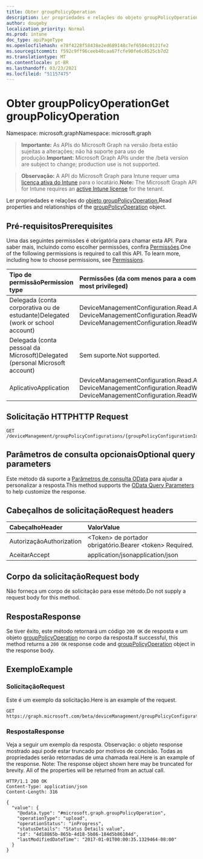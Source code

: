 ```yaml
---
title: Obter groupPolicyOperation
description: Ler propriedades e relações do objeto groupPolicyOperation.
author: dougeby
localization_priority: Normal
ms.prod: intune
doc_type: apiPageType
ms.openlocfilehash: e78f4228f58438e2ed689148c7ef6504c0121fe2
ms.sourcegitcommit: f592c9ff96ceeb40caa67fcfe90fe6c8525cb7d2
ms.translationtype: MT
ms.contentlocale: pt-BR
ms.lasthandoff: 03/23/2021
ms.locfileid: "51157475"
---
```

# <a name="get-grouppolicyoperation"></a><span data-ttu-id="73946-103">Obter groupPolicyOperation</span><span class="sxs-lookup"><span data-stu-id="73946-103">Get groupPolicyOperation</span></span>

<span data-ttu-id="73946-104">Namespace: microsoft.graph</span><span class="sxs-lookup"><span data-stu-id="73946-104">Namespace: microsoft.graph</span></span>

> <span data-ttu-id="73946-105">**Importante:** As APIs do Microsoft Graph na versão /beta estão sujeitas a alterações; não há suporte para uso de produção.</span><span class="sxs-lookup"><span data-stu-id="73946-105">**Important:** Microsoft Graph APIs under the /beta version are subject to change; production use is not supported.</span></span>

> <span data-ttu-id="73946-106">**Observação:** A API do Microsoft Graph para Intune requer uma [licença ativa do Intune](https://go.microsoft.com/fwlink/?linkid=839381) para o locatário.</span><span class="sxs-lookup"><span data-stu-id="73946-106">**Note:** The Microsoft Graph API for Intune requires an [active Intune license](https://go.microsoft.com/fwlink/?linkid=839381) for the tenant.</span></span>

<span data-ttu-id="73946-107">Ler propriedades e relações do [objeto groupPolicyOperation.](../resources/intune-grouppolicy-grouppolicyoperation.md)</span><span class="sxs-lookup"><span data-stu-id="73946-107">Read properties and relationships of the [groupPolicyOperation](../resources/intune-grouppolicy-grouppolicyoperation.md) object.</span></span>

## <a name="prerequisites"></a><span data-ttu-id="73946-108">Pré-requisitos</span><span class="sxs-lookup"><span data-stu-id="73946-108">Prerequisites</span></span>
<span data-ttu-id="73946-p101">Uma das seguintes permissões é obrigatória para chamar esta API. Para saber mais, incluindo como escolher permissões, confira [Permissões](/graph/permissions-reference).</span><span class="sxs-lookup"><span data-stu-id="73946-p101">One of the following permissions is required to call this API. To learn more, including how to choose permissions, see [Permissions](/graph/permissions-reference).</span></span>

|<span data-ttu-id="73946-111">Tipo de permissão</span><span class="sxs-lookup"><span data-stu-id="73946-111">Permission type</span></span>|<span data-ttu-id="73946-112">Permissões (da com menos para a com mais privilégios)</span><span class="sxs-lookup"><span data-stu-id="73946-112">Permissions (from least to most privileged)</span></span>|
|:---|:---|
|<span data-ttu-id="73946-113">Delegada (conta corporativa ou de estudante)</span><span class="sxs-lookup"><span data-stu-id="73946-113">Delegated (work or school account)</span></span>|<span data-ttu-id="73946-114">DeviceManagementConfiguration.Read.All, DeviceManagementConfiguration.ReadWrite.All</span><span class="sxs-lookup"><span data-stu-id="73946-114">DeviceManagementConfiguration.Read.All, DeviceManagementConfiguration.ReadWrite.All</span></span>|
|<span data-ttu-id="73946-115">Delegada (conta pessoal da Microsoft)</span><span class="sxs-lookup"><span data-stu-id="73946-115">Delegated (personal Microsoft account)</span></span>|<span data-ttu-id="73946-116">Sem suporte.</span><span class="sxs-lookup"><span data-stu-id="73946-116">Not supported.</span></span>|
|<span data-ttu-id="73946-117">Aplicativo</span><span class="sxs-lookup"><span data-stu-id="73946-117">Application</span></span>|<span data-ttu-id="73946-118">DeviceManagementConfiguration.Read.All, DeviceManagementConfiguration.ReadWrite.All</span><span class="sxs-lookup"><span data-stu-id="73946-118">DeviceManagementConfiguration.Read.All, DeviceManagementConfiguration.ReadWrite.All</span></span>|

## <a name="http-request"></a><span data-ttu-id="73946-119">Solicitação HTTP</span><span class="sxs-lookup"><span data-stu-id="73946-119">HTTP Request</span></span>
<!-- {
  "blockType": "ignored"
}
-->
``` http
GET /deviceManagement/groupPolicyConfigurations/{groupPolicyConfigurationId}/definitionValues/{groupPolicyDefinitionValueId}/presentationValues/{groupPolicyPresentationValueId}/presentation/definition/definitionFile/microsoft.graph.groupPolicyUploadedDefinitionFile/groupPolicyOperations/{groupPolicyOperationId}
```

## <a name="optional-query-parameters"></a><span data-ttu-id="73946-120">Parâmetros de consulta opcionais</span><span class="sxs-lookup"><span data-stu-id="73946-120">Optional query parameters</span></span>
<span data-ttu-id="73946-121">Este método dá suporte a [Parâmetros de consulta OData](/graph/query-parameters) para ajudar a personalizar a resposta.</span><span class="sxs-lookup"><span data-stu-id="73946-121">This method supports the [OData Query Parameters](/graph/query-parameters) to help customize the response.</span></span>

## <a name="request-headers"></a><span data-ttu-id="73946-122">Cabeçalhos de solicitação</span><span class="sxs-lookup"><span data-stu-id="73946-122">Request headers</span></span>
|<span data-ttu-id="73946-123">Cabeçalho</span><span class="sxs-lookup"><span data-stu-id="73946-123">Header</span></span>|<span data-ttu-id="73946-124">Valor</span><span class="sxs-lookup"><span data-stu-id="73946-124">Value</span></span>|
|:---|:---|
|<span data-ttu-id="73946-125">Autorização</span><span class="sxs-lookup"><span data-stu-id="73946-125">Authorization</span></span>|<span data-ttu-id="73946-126">&lt;Token&gt; de portador obrigatório.</span><span class="sxs-lookup"><span data-stu-id="73946-126">Bearer &lt;token&gt; Required.</span></span>|
|<span data-ttu-id="73946-127">Aceitar</span><span class="sxs-lookup"><span data-stu-id="73946-127">Accept</span></span>|<span data-ttu-id="73946-128">application/json</span><span class="sxs-lookup"><span data-stu-id="73946-128">application/json</span></span>|

## <a name="request-body"></a><span data-ttu-id="73946-129">Corpo da solicitação</span><span class="sxs-lookup"><span data-stu-id="73946-129">Request body</span></span>
<span data-ttu-id="73946-130">Não forneça um corpo de solicitação para esse método.</span><span class="sxs-lookup"><span data-stu-id="73946-130">Do not supply a request body for this method.</span></span>

## <a name="response"></a><span data-ttu-id="73946-131">Resposta</span><span class="sxs-lookup"><span data-stu-id="73946-131">Response</span></span>
<span data-ttu-id="73946-132">Se tiver êxito, este método retornará um código `200 OK` de resposta e um objeto [groupPolicyOperation](../resources/intune-grouppolicy-grouppolicyoperation.md) no corpo da resposta.</span><span class="sxs-lookup"><span data-stu-id="73946-132">If successful, this method returns a `200 OK` response code and [groupPolicyOperation](../resources/intune-grouppolicy-grouppolicyoperation.md) object in the response body.</span></span>

## <a name="example"></a><span data-ttu-id="73946-133">Exemplo</span><span class="sxs-lookup"><span data-stu-id="73946-133">Example</span></span>

### <a name="request"></a><span data-ttu-id="73946-134">Solicitação</span><span class="sxs-lookup"><span data-stu-id="73946-134">Request</span></span>
<span data-ttu-id="73946-135">Este é um exemplo da solicitação.</span><span class="sxs-lookup"><span data-stu-id="73946-135">Here is an example of the request.</span></span>
``` http
GET https://graph.microsoft.com/beta/deviceManagement/groupPolicyConfigurations/{groupPolicyConfigurationId}/definitionValues/{groupPolicyDefinitionValueId}/presentationValues/{groupPolicyPresentationValueId}/presentation/definition/definitionFile/microsoft.graph.groupPolicyUploadedDefinitionFile/groupPolicyOperations/{groupPolicyOperationId}
```

### <a name="response"></a><span data-ttu-id="73946-136">Resposta</span><span class="sxs-lookup"><span data-stu-id="73946-136">Response</span></span>
<span data-ttu-id="73946-p102">Veja a seguir um exemplo da resposta. Observação: o objeto response mostrado aqui pode estar truncado por motivos de concisão. Todas as propriedades serão retornadas de uma chamada real.</span><span class="sxs-lookup"><span data-stu-id="73946-p102">Here is an example of the response. Note: The response object shown here may be truncated for brevity. All of the properties will be returned from an actual call.</span></span>
``` http
HTTP/1.1 200 OK
Content-Type: application/json
Content-Length: 316

{
  "value": {
    "@odata.type": "#microsoft.graph.groupPolicyOperation",
    "operationType": "upload",
    "operationStatus": "inProgress",
    "statusDetails": "Status Details value",
    "id": "4d18865b-865b-4d18-5b86-184d5b86184d",
    "lastModifiedDateTime": "2017-01-01T00:00:35.1329464-08:00"
  }
}
```




